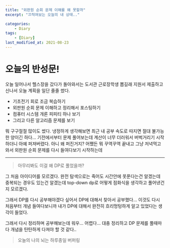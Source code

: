 ```yaml
---
title: "외판원 순회 문제 이해를 왜 못할까"
excerpt: "끄적여보는 오늘의 내 상태.."

categories:
    - Diary
tags:
    - [Diary]
last_modified_at: 2021-08-23
---
```


# 오늘의 반성문!

오늘 일어나서 헬스장을 갔다가 돌아와서는 도서관 근로장학생 뽑길래 지원서 제출하고 신나서 오늘 계획을 일단 줄줄 썼다.

- 기초전기 회로 조금 복습하기
- 외판원 순회 문제 이해하고 정리해서 포스팅하기
- 컴퓨터 시스템 개론 피피티 하나 보기
- 그리고 다른 알고리즘 문제를 보기

뭐 구구절절 많이도 썼다. 냉정하게 생각해보면 최근 내 공부 속도로 따지면 절대 불가능한 양이긴 하다... 
기전에서부터 문제 풀어보는데 계산이 너무 더러워서 버벅거리기 시작하더니 아예 퍼져버렸다. 아니 왜 퍼진거지? 어쨌든 뭐 꾸역꾸역 끝내고 그냥 저녁먹고 와서 외판원 순회 문제를 다시 들여다보기 시작하는데

---

> 아무리봐도 이걸 왜 DP로 풀었을까?

그 처음 아이디어를 모르겠다.
완전 탐색으로는 죽어도 시간안에 못푼다는건 알겠는데 중복되는 경우도 있는건 알겠는데 top-down dp로 어떻게 점화식을 생각하고 풀어낸건지 모르겠다.


그래서 DP를 다시 공부해야겠다 싶어서 DP에 대해서 찾아서 공부했다... 이것도 다시 처음부터 개념 들여다보니까 내가 DP에 대해서 완전히 흐리멍텅하게 알고 있었다는 생각이 들었다.

그래서 다시 정리하며 공부해보는데 워우... 어렵다... 대충 정리하고 DP 문제를 풀때마다 개념을 탄탄하게 다져야 할 것 같다..

> 오늘의 나의 뇌는 하루종일 버퍼링
